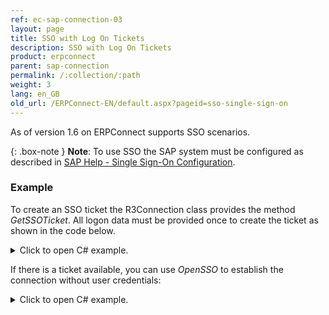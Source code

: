 ```yaml
---
ref: ec-sap-connection-03
layout: page
title: SSO with Log On Tickets
description: SSO with Log On Tickets
product: erpconnect
parent: sap-connection
permalink: /:collection/:path
weight: 3
lang: en_GB
old_url: /ERPConnect-EN/default.aspx?pageid=sso-single-sign-on
---
```


As of version 1.6 on ERPConnect supports SSO scenarios.

{: .box-note }
**Note**: To use SSO the SAP system must be configured as described in [SAP Help - Single Sign-On Configuration](https://help.sap.com/doc/saphelp_nw75/7.5.5/en-US/48/ca0fe42fbb5c97e10000000a42189d/content.htm?no_cache=true).

### Example

To create an SSO ticket the R3Connection class provides the method *GetSSOTicket*. 
All logon data must be provided once to create the ticket as shown in the code below.

<details>
<summary>Click to open C# example.</summary>
{% highlight csharp %}
using(ERPConnect.R3Connection cont = new ERPConnect.R3Connection())
{
    cont.Host = "duncan";  
    cont.SystemNumber = 7;  
    cont.Client = "800";  
    cont.Language = "DE";  
    cont.UserName = "Theobald";  
    cont.Password = "pw";  
  
    string ssoticket = cont.GetSSOTicket();
}
{% endhighlight %}
</details>

If there is a ticket available, you can use *OpenSSO* to establish the connection without user credentials:

<details>
<summary>Click to open C# example.</summary>
{% highlight csharp %}

using(ERPConnect.R3Connection conts = new ERPConnect.R3Connection())
{
    conts.Host = "duncan"; 
    conts.SystemNumber = 7; 
    conts.Client = "800"; conts.Language = "EN"; 
       
    conts.OpenSSO(ssoticket);
}


{% endhighlight %}
</details>
